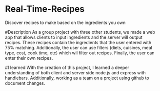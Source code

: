 # Real-Time-Recipes
Discover recipes to make based on the ingredients you own

#Description
As a group project with three other students, we made a web app that allows clients to input ingredients and the server
will output recipes. These recipes contain the ingredients that the user entered
with 75% matching. Additionally, the user can
use filters (diets, cuisines, meal type, cost, cook time, etc) which wil filter out
recipes. Finally, the user can enter their own recipes.


#I learned
With the creation of this project, I learned a deeper understanding of both client and server side node.js and express with handlebars.
Additionally, working as a team on a project using github to document changes. 
